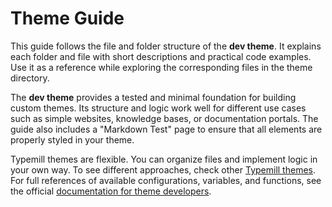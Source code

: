 # Theme Guide

This guide follows the file and folder structure of the **dev theme**. It explains each folder and file with short descriptions and practical code examples. Use it as a reference while exploring the corresponding files in the theme directory.

The **dev theme** provides a tested and minimal foundation for building custom themes. Its structure and logic work well for different use cases such as simple websites, knowledge bases, or documentation portals. The guide also includes a "Markdown Test" page to ensure that all elements are properly styled in your theme.

Typemill themes are flexible. You can organize files and implement logic in your own way. To see different approaches, check other [Typemill themes](https://themes.typemill.net). For full references of available configurations, variables, and functions, see the official [documentation for theme developers](https://docs.typemill.net/theme-developers).

